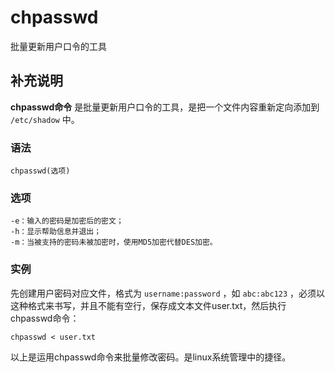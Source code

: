 #  chpasswd

批量更新用户口令的工具

##  补充说明

**chpasswd命令** 是批量更新用户口令的工具，是把一个文件内容重新定向添加到 ` /etc/shadow ` 中。

###  语法

    
    
    chpasswd(选项)
    

###  选项

    
    
    -e：输入的密码是加密后的密文；
    -h：显示帮助信息并退出；
    -m：当被支持的密码未被加密时，使用MD5加密代替DES加密。
    

###  实例

先创建用户密码对应文件，格式为 ` username:password ` ，如 ` abc:abc123 `
，必须以这种格式来书写，并且不能有空行，保存成文本文件user.txt，然后执行chpasswd命令：

    
    
    chpasswd < user.txt
    

以上是运用chpasswd命令来批量修改密码。是linux系统管理中的捷径。


